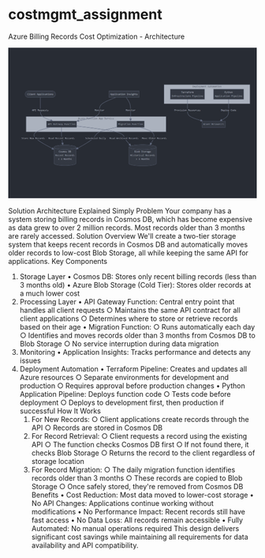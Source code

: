 # costmgmt_assignment

Azure Billing Records Cost Optimization - Architecture

![alt text](architecture_image.png)

Solution Architecture Explained Simply
Problem
Your company has a system storing billing records in Cosmos DB, which has become expensive as data grew to over 2 million records. Most records older than 3 months are rarely accessed.
Solution Overview
We'll create a two-tier storage system that keeps recent records in Cosmos DB and automatically moves older records to low-cost Blob Storage, all while keeping the same API for applications.
Key Components
1. Storage Layer
    • Cosmos DB: Stores only recent billing records (less than 3 months old)
    • Azure Blob Storage (Cold Tier): Stores older records at a much lower cost
2. Processing Layer
    • API Gateway Function: Central entry point that handles all client requests 
        ○ Maintains the same API contract for all client applications
        ○ Determines where to store or retrieve records based on their age
    • Migration Function: 
        ○ Runs automatically each day
        ○ Identifies and moves records older than 3 months from Cosmos DB to Blob Storage
        ○ No service interruption during data migration
3. Monitoring
    • Application Insights: Tracks performance and detects any issues
4. Deployment Automation
    • Terraform Pipeline: Creates and updates all Azure resources 
        ○ Separate environments for development and production
        ○ Requires approval before production changes
    • Python Application Pipeline: Deploys function code 
        ○ Tests code before deployment
        ○ Deploys to development first, then production if successful
How It Works
    1. For New Records: 
        ○ Client applications create records through the API
        ○ Records are stored in Cosmos DB
    2. For Record Retrieval: 
        ○ Client requests a record using the existing API
        ○ The function checks Cosmos DB first
        ○ If not found there, it checks Blob Storage
        ○ Returns the record to the client regardless of storage location
    3. For Record Migration: 
        ○ The daily migration function identifies records older than 3 months
        ○ These records are copied to Blob Storage
        ○ Once safely stored, they're removed from Cosmos DB
Benefits
    • Cost Reduction: Most data moved to lower-cost storage
    • No API Changes: Applications continue working without modifications
    • No Performance Impact: Recent records still have fast access
    • No Data Loss: All records remain accessible
    • Fully Automated: No manual operations required
This design delivers significant cost savings while maintaining all requirements for data availability and API compatibility.